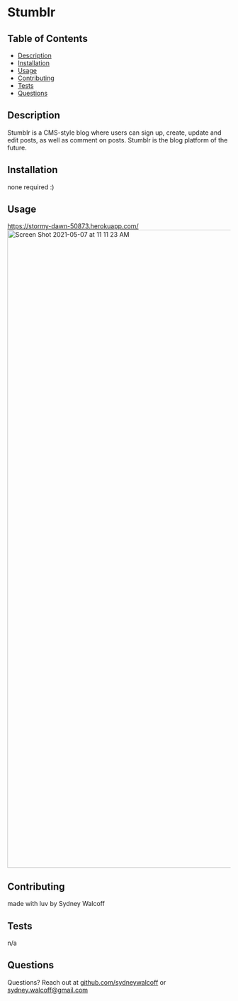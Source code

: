 # Stumblr 

## Table of Contents
* [Description](#description)
* [Installation](#installation)
* [Usage](#usage) 
* [Contributing](#contributing)
* [Tests](#tests)
* [Questions](#questions)

## Description
Stumblr is a CMS-style blog where users can sign up, create, update and edit posts, as well as comment on posts. Stumblr is the blog platform of the future.

## Installation
none required :)

## Usage
https://stormy-dawn-50873.herokuapp.com/
<img width="1440" alt="Screen Shot 2021-05-07 at 11 11 23 AM" src="https://user-images.githubusercontent.com/75542938/117491487-21c2d700-af25-11eb-96f7-19545dd184c0.png">

## Contributing
made with luv by Sydney Walcoff

## Tests
n/a

## Questions
Questions? Reach out at [github.com/sydneywalcoff](github.com/sydneywalcoff) or sydney.walcoff@gmail.com
  
